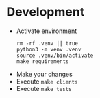 # Development
- Activate environment
  ```shell
  rm -rf .venv || true
  python3 -m venv .venv
  source .venv/bin/activate
  make requirements
  ```
- Make your changes
- Execute `make clients`
- Execute `make tests`

